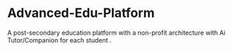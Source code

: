 # Advanced-Edu-Platform
A post-secondary education platform with a non-profit architecture with Ai Tutor/Companion for each student .
